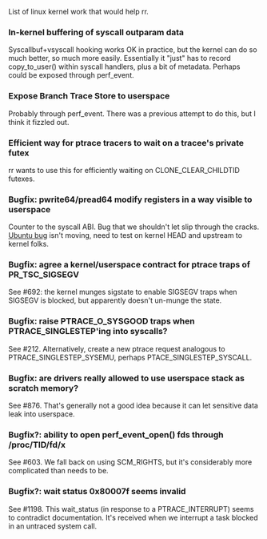 List of linux kernel work that would help rr.

### In-kernel buffering of syscall outparam data

Syscallbuf+vsyscall hooking works OK in practice, but the kernel can do so much better, so much more easily.  Essentially it "just" has to record copy_to_user() within syscall handlers, plus a bit of metadata.  Perhaps could be exposed through perf_event.

### Expose Branch Trace Store to userspace

Probably through perf_event.  There was a previous attempt to do this, but I think it fizzled out.

### Efficient way for ptrace tracers to wait on a tracee's private futex

rr wants to use this for efficiently waiting on CLONE_CLEAR_CHILDTID futexes.

### Bugfix: pwrite64/pread64 modify registers in a way visible to userspace

Counter to the syscall ABI.  Bug that we shouldn't let slip through the cracks.  [Ubuntu bug](https://bugs.launchpad.net/ubuntu/+source/linux-lts-quantal/+bug/1206746) isn't moving, need to test on kernel HEAD and upstream to kernel folks.

### Bugfix: agree a kernel/userspace contract for ptrace traps of PR_TSC_SIGSEGV

See #692: the kernel munges sigstate to enable SIGSEGV traps when SIGSEGV is blocked, but apparently doesn't un-munge the state.

### Bugfix: raise PTRACE_O_SYSGOOD traps when PTRACE_SINGLESTEP'ing into syscalls?

See #212.  Alternatively, create a new ptrace request analogous to PTRACE_SINGLESTEP_SYSEMU, perhaps PTACE_SINGLESTEP_SYSCALL.

### Bugfix: are drivers really allowed to use userspace stack as scratch memory?

See #876.  That's generally not a good idea because it can let sensitive data leak into userspace.

### Bugfix?: ability to open perf_event_open() fds through /proc/TID/fd/x

See #603.  We fall back on using SCM_RIGHTS, but it's considerably more complicated than needs to be.

### Bugfix?: wait status 0x80007f seems invalid

See #1198.  This wait_status (in response to a PTRACE_INTERRUPT) seems to contradict documentation. It's received when we interrupt a task blocked in an untraced system call.